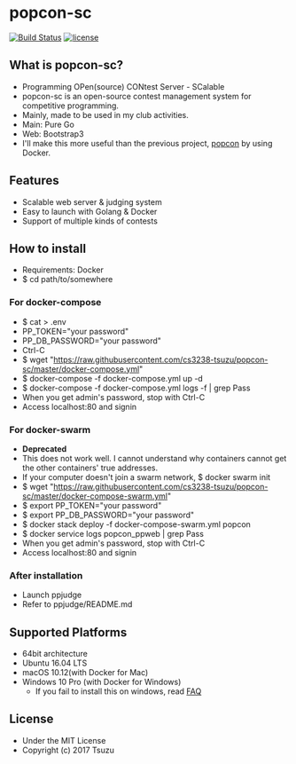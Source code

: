# popcon-sc
[![Build Status](http://img.shields.io/travis/cs3238-tsuzu/popcon-sc/master.svg?style=flat-square)](https://travis-ci.org/cs3238-tsuzu/popcon-sc)
[![license](https://img.shields.io/github/license/mashape/apistatus.svg?style=flat-square)](./LICENSE)

## What is popcon-sc?
- Programming OPen(source) CONtest Server - SCalable
- popcon-sc is an open-source contest management system for competitive programming.
- Mainly, made to be used in my club activities.
- Main: Pure Go
- Web: Bootstrap3
- I'll make this more useful than the previous project, [popcon](https://github.com/cs3238-tsuzu/popcon) by using Docker.

## Features
- Scalable web server & judging system
- Easy to launch with Golang & Docker
- Support of multiple kinds of contests

## How to install
- Requirements: Docker
- $ cd path/to/somewhere


### For docker-compose
- $ cat > .env
- PP_TOKEN="your password"
- PP_DB_PASSWORD="your password"
- Ctrl-C
- $ wget "https://raw.githubusercontent.com/cs3238-tsuzu/popcon-sc/master/docker-compose.yml"
- $ docker-compose -f docker-compose.yml up -d
- $ docker-compose -f docker-compose.yml logs -f | grep Pass
- When you get admin's password, stop with Ctrl-C
- Access localhost:80 and signin

### For docker-swarm
- **Deprecated**
- This does not work well. I cannot understand why containers cannot get the other containers' true addresses.
- If your computer doesn't join a swarm network, $ docker swarm init
- $ wget "https://raw.githubusercontent.com/cs3238-tsuzu/popcon-sc/master/docker-compose-swarm.yml"
- $ export PP_TOKEN="your password"
- $ export PP_DB_PASSWORD="your password"
- $ docker stack deploy -f docker-compose-swarm.yml popcon
- $ docker service logs popcon_ppweb | grep Pass
- When you get admin's password, stop with Ctrl-C
- Access localhost:80 and signin

### After installation
- Launch ppjudge
- Refer to ppjudge/README.md

## Supported Platforms
- 64bit architecture
- Ubuntu 16.04 LTS
- macOS 10.12(with Docker for Mac)
- Windows 10 Pro (with Docker for Windows)
	- If you fail to install this on windows, read [FAQ](./doc/faq.md#for-windows)

## License
- Under the MIT License
- Copyright (c) 2017 Tsuzu
